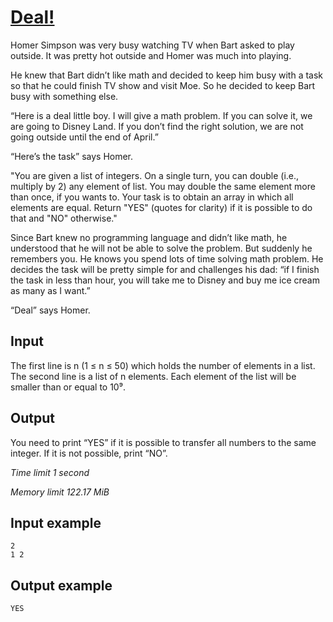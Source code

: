# [Deal!](https://www.e-olymp.com/en/problems/7309)

Homer Simpson was very busy watching TV when Bart asked to play outside. It was pretty hot outside and Homer was much into playing.

He knew that Bart didn’t like math and decided to keep him busy with a task so that he could finish TV show and visit Moe. So he decided to keep Bart busy with something else.

“Here is a deal little boy. I will give a math problem. If you can solve it, we are going to Disney Land. If you don’t find the right solution, we are not going outside until the end of April.”

“Here’s the task” says Homer.

"You are given a list of integers. On a single turn, you can double (i.e., multiply by 2) any element of list. You may double the same element more than once, if you wants to. Your task is to obtain an array in which all elements are equal. Return "YES" (quotes for clarity) if it is possible to do that and "NO" otherwise."

Since Bart knew no programming language and didn’t like math, he understood that he will not be able to solve the problem. But suddenly he remembers you. He knows you spend lots of time solving math problem. He decides the task will be pretty simple for and challenges his dad: “if I finish the task in less than hour, you will take me to Disney and buy me ice cream as many as I want.”

“Deal” says Homer.

## Input

The first line is n (1 ≤ n ≤ 50) which holds the number of elements in a list. The second line is a list of n elements. Each element of the list will be smaller than or equal to 10⁹.

## Output

You need to print “YES” if it is possible to transfer all numbers to the same integer. If it is not possible, print “NO”.

_Time limit 1 second_

_Memory limit 122.17 MiB_

## Input example
```
2
1 2
```

## Output example
```
YES
```
